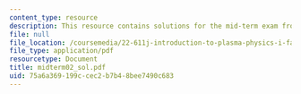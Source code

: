 ```yaml
---
content_type: resource
description: This resource contains solutions for the mid-term exam from 2002.
file: null
file_location: /coursemedia/22-611j-introduction-to-plasma-physics-i-fall-2006/75a6a369199ccec2b7b48bee7490c683_midterm02_sol.pdf
file_type: application/pdf
resourcetype: Document
title: midterm02_sol.pdf
uid: 75a6a369-199c-cec2-b7b4-8bee7490c683
---
```

